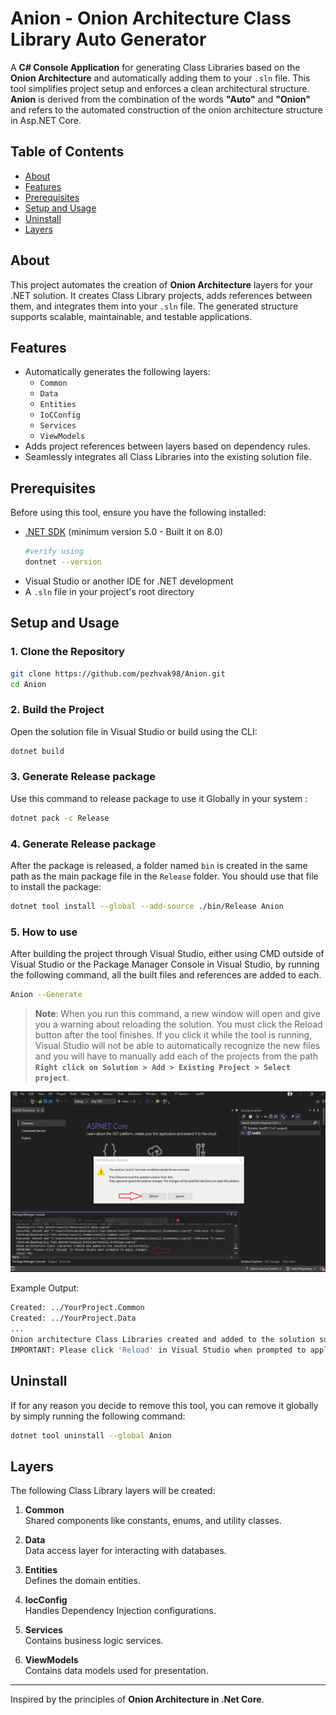 
# Anion - Onion Architecture Class Library Auto Generator

A **C# Console Application** for generating Class Libraries based on the **Onion Architecture** and automatically adding them to your `.sln` file. This tool simplifies project setup and enforces a clean architectural structure. 
**Anion** is derived from the combination of the words **"Auto"** and **"Onion"** and refers to the automated construction of the onion architecture structure in Asp.NET Core.



## Table of Contents

- [About](#about)
- [Features](#features)
- [Prerequisites](#prerequisites)
- [Setup and Usage](#setup-and-usage)
- [Uninstall](#uninstall)
- [Layers](#layers)



## About

This project automates the creation of **Onion Architecture** layers for your .NET solution. It creates Class Library projects, adds references between them, and integrates them into your `.sln` file. The generated structure supports scalable, maintainable, and testable applications.



## Features

- Automatically generates the following layers:
  - `Common`
  - `Data`
  - `Entities`
  - `IoCConfig`
  - `Services`
  - `ViewModels`
- Adds project references between layers based on dependency rules.
- Seamlessly integrates all Class Libraries into the existing solution file.



## Prerequisites

Before using this tool, ensure you have the following installed:

- [.NET SDK](https://dotnet.microsoft.com/download) (minimum version 5.0 - Built it on 8.0)
	```bash
	#verify using 
	dontnet --version
	```
- Visual Studio or another IDE for .NET development
- A `.sln` file in your project's root directory


## Setup and Usage

### 1. Clone the Repository

```bash
git clone https://github.com/pezhvak98/Anion.git
cd Anion
```
### 2. Build the Project

Open the solution file in Visual Studio or build using the CLI:
```bash
dotnet build
```
### 3. Generate Release package
Use this command to release package to use it Globally in your system :
```bash
dotnet pack -c Release
```
### 4. Generate Release package
After the package is released, a folder named `bin` is created in the same path as the main package file in the `Release` folder. You should use that file to install the package:
```bash
dotnet tool install --global --add-source ./bin/Release Anion 
```
### 5. How to use
After building the project through Visual Studio, either using CMD outside of Visual Studio or the Package Manager Console in Visual Studio, by running the following command, all the built files and references are added to each.

``` bash
Anion --Generate
```
> **Note**: When you run this command, a new window will open and give you a warning about reloading the solution. You must click the Reload button after the tool finishes. If you click it while the tool is running, Visual Studio will not be able to automatically recognize the new files and you will have to manually add each of the projects from the path **`Right click on Solution > Add > Existing Project > Select project`**.

![Reload Alert ](https://github.com/pezhvak98/Anion/blob/main/readme-assets/reload-alert.png)

Example Output:
``` bash
Created: ../YourProject.Common
Created: ../YourProject.Data
...
Onion architecture Class Libraries created and added to the solution successfully.
IMPORTANT: Please click 'Reload' in Visual Studio when prompted to apply changes.

```
## Uninstall
If for any reason you decide to remove this tool, you can remove it globally by simply running the following command:
``` bash
dotnet tool uninstall --global Anion 
```
## Layers

The following Class Library layers will be created:

1.  **Common**  
    Shared components like constants, enums, and utility classes.
    
2.  **Data**  
    Data access layer for interacting with databases.
    
3.  **Entities**  
    Defines the domain entities.
    
4.  **IocConfig**  
    Handles Dependency Injection configurations.
    
5.  **Services**  
    Contains business logic services.
    
6.  **ViewModels**  
    Contains data models used for presentation.
---
Inspired by the principles of **Onion Architecture in .Net Core**.

